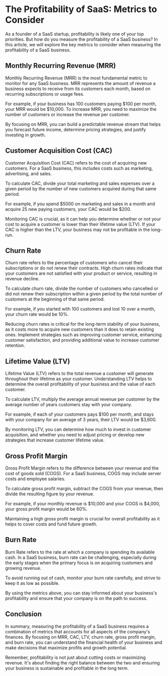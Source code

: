# The Profitability of SaaS: Metrics to Consider

As a founder of a SaaS startup, profitability is likely one of your top priorities. But how do you measure the profitability of a SaaS business? In this article, we will explore the key metrics to consider when measuring the profitability of a SaaS business.

## Monthly Recurring Revenue (MRR)

Monthly Recurring Revenue (MRR) is the most fundamental metric to monitor for any SaaS business. MRR represents the amount of revenue a business expects to receive from its customers each month, based on recurring subscriptions or usage fees.

For example, if your business has 100 customers paying $100 per month, your MRR would be $10,000. To increase MRR, you need to maximize the number of customers or increase the revenue per customer.

By focusing on MRR, you can build a predictable revenue stream that helps you forecast future income, determine pricing strategies, and justify investing in growth.

## Customer Acquisition Cost (CAC)

Customer Acquisition Cost (CAC) refers to the cost of acquiring new customers. For a SaaS business, this includes costs such as marketing, advertising, and sales.

To calculate CAC, divide your total marketing and sales expenses over a given period by the number of new customers acquired during that same period. 

For example, if you spend $5000 on marketing and sales in a month and acquire 25 new paying customers, your CAC would be $200.

Monitoring CAC is crucial, as it can help you determine whether or not your cost to acquire a customer is lower than their lifetime value (LTV). If your CAC is higher than the LTV, your business may not be profitable in the long-run.

## Churn Rate

Churn rate refers to the percentage of customers who cancel their subscriptions or do not renew their contracts. High churn rates indicate that your customers are not satisfied with your product or service, resulting in revenue decline.

To calculate churn rate, divide the number of customers who cancelled or did not renew their subscription within a given period by the total number of customers at the beginning of that same period.

For example, if you started with 100 customers and lost 10 over a month, your churn rate would be 10%.

Reducing churn rates is critical for the long-term stability of your business, as it costs more to acquire new customers than it does to retain existing ones. Implement strategies such as improving customer service, enhancing customer satisfaction, and providing additional value to increase customer retention.

## Lifetime Value (LTV)

Lifetime Value (LTV) refers to the total revenue a customer will generate throughout their lifetime as your customer. Understanding LTV helps to determine the overall profitability of your business and the value of each customer.

To calculate LTV, multiply the average annual revenue per customer by the average number of years customers stay with your company.

For example, if each of your customers pays $100 per month, and stays with your company for an average of 3 years, their LTV would be $3,600.

By monitoring LTV, you can determine how much to invest in customer acquisition, and whether you need to adjust pricing or develop new strategies that increase customer lifetime value.

## Gross Profit Margin

Gross Profit Margin refers to the difference between your revenue and the cost of goods sold (COGS). For a SaaS business, COGS may include server costs and employee salaries.

To calculate gross profit margin, subtract the COGS from your revenue, then divide the resulting figure by your revenue.

For example, if your monthly revenue is $10,000 and your COGS is $4,000, your gross profit margin would be 60%.

Maintaining a high gross profit margin is crucial for overall profitability as it helps to cover costs and fund future growth.

## Burn Rate

Burn Rate refers to the rate at which a company is spending its available cash. In a SaaS business, burn rate can be challenging, especially during the early stages when the primary focus is on acquiring customers and growing revenue.

To avoid running out of cash, monitor your burn rate carefully, and strive to keep it as low as possible.

By using the metrics above, you can stay informed about your business's profitability and ensure that your company is on the path to success. 

## Conclusion

In summary, measuring the profitability of a SaaS business requires a combination of metrics that accounts for all aspects of the company's finances. By focusing on MRR, CAC, LTV, churn rate, gross profit margin, and burn rate, you can understand the financial health of your business and make decisions that maximize profits and growth potential.

Remember, profitability is not just about cutting costs or maximizing revenue. It's about finding the right balance between the two and ensuring your business is sustainable and profitable in the long term.